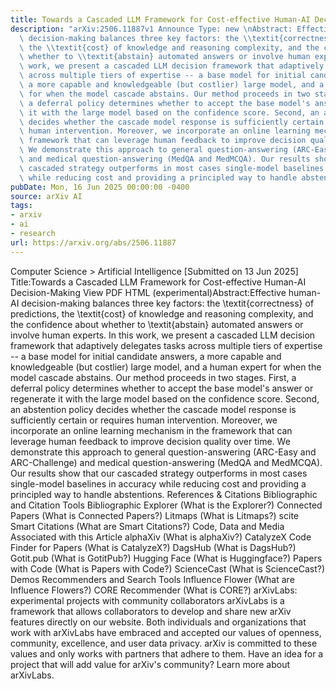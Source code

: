 ```yaml
---
title: Towards a Cascaded LLM Framework for Cost-effective Human-AI Decision-Making
description: "arXiv:2506.11887v1 Announce Type: new \nAbstract: Effective human-AI\
  \ decision-making balances three key factors: the \\textit{correctness} of predictions,\
  \ the \\textit{cost} of knowledge and reasoning complexity, and the confidence about\
  \ whether to \\textit{abstain} automated answers or involve human experts. In this\
  \ work, we present a cascaded LLM decision framework that adaptively delegates tasks\
  \ across multiple tiers of expertise -- a base model for initial candidate answers,\
  \ a more capable and knowledgeable (but costlier) large model, and a human expert\
  \ for when the model cascade abstains. Our method proceeds in two stages. First,\
  \ a deferral policy determines whether to accept the base model's answer or regenerate\
  \ it with the large model based on the confidence score. Second, an abstention policy\
  \ decides whether the cascade model response is sufficiently certain or requires\
  \ human intervention. Moreover, we incorporate an online learning mechanism in the\
  \ framework that can leverage human feedback to improve decision quality over time.\
  \ We demonstrate this approach to general question-answering (ARC-Easy and ARC-Challenge)\
  \ and medical question-answering (MedQA and MedMCQA). Our results show that our\
  \ cascaded strategy outperforms in most cases single-model baselines in accuracy\
  \ while reducing cost and providing a principled way to handle abstentions."
pubDate: Mon, 16 Jun 2025 00:00:00 -0400
source: arXiv AI
tags:
- arxiv
- ai
- research
url: https://arxiv.org/abs/2506.11887
---
```


Computer Science > Artificial Intelligence
[Submitted on 13 Jun 2025]
Title:Towards a Cascaded LLM Framework for Cost-effective Human-AI Decision-Making
View PDF HTML (experimental)Abstract:Effective human-AI decision-making balances three key factors: the \textit{correctness} of predictions, the \textit{cost} of knowledge and reasoning complexity, and the confidence about whether to \textit{abstain} automated answers or involve human experts. In this work, we present a cascaded LLM decision framework that adaptively delegates tasks across multiple tiers of expertise -- a base model for initial candidate answers, a more capable and knowledgeable (but costlier) large model, and a human expert for when the model cascade abstains. Our method proceeds in two stages. First, a deferral policy determines whether to accept the base model's answer or regenerate it with the large model based on the confidence score. Second, an abstention policy decides whether the cascade model response is sufficiently certain or requires human intervention. Moreover, we incorporate an online learning mechanism in the framework that can leverage human feedback to improve decision quality over time. We demonstrate this approach to general question-answering (ARC-Easy and ARC-Challenge) and medical question-answering (MedQA and MedMCQA). Our results show that our cascaded strategy outperforms in most cases single-model baselines in accuracy while reducing cost and providing a principled way to handle abstentions.
References & Citations
Bibliographic and Citation Tools
Bibliographic Explorer (What is the Explorer?)
Connected Papers (What is Connected Papers?)
Litmaps (What is Litmaps?)
scite Smart Citations (What are Smart Citations?)
Code, Data and Media Associated with this Article
alphaXiv (What is alphaXiv?)
CatalyzeX Code Finder for Papers (What is CatalyzeX?)
DagsHub (What is DagsHub?)
Gotit.pub (What is GotitPub?)
Hugging Face (What is Huggingface?)
Papers with Code (What is Papers with Code?)
ScienceCast (What is ScienceCast?)
Demos
Recommenders and Search Tools
Influence Flower (What are Influence Flowers?)
CORE Recommender (What is CORE?)
arXivLabs: experimental projects with community collaborators
arXivLabs is a framework that allows collaborators to develop and share new arXiv features directly on our website.
Both individuals and organizations that work with arXivLabs have embraced and accepted our values of openness, community, excellence, and user data privacy. arXiv is committed to these values and only works with partners that adhere to them.
Have an idea for a project that will add value for arXiv's community? Learn more about arXivLabs.